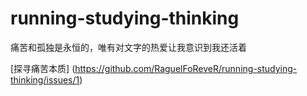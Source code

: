 # running-studying-thinking
痛苦和孤独是永恒的，唯有对文字的热爱让我意识到我还活着

[探寻痛苦本质] (https://github.com/RaguelFoReveR/running-studying-thinking/issues/1)
